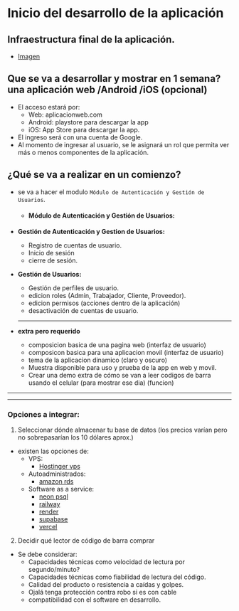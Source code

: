 # Inicio del desarrollo de la aplicación

## Infraestructura final de la aplicación.
- [Imagen](https://excalidraw.com/#json=GElScurDW_DMZJpzMhXQ9,ELV_DBL_qO6kbzC1e_tN2g)

## Que se va a desarrollar y mostrar en 1 semana? una aplicación web /Android /iOS (opcional) 
- El acceso estará por:
    - Web: aplicacionweb.com
    - Android: playstore para descargar la app
    - iOS: App Store para descargar la app.
- El ingreso será con una cuenta de Google.
- Al momento de ingresar al usuario, se le asignará un rol que permita ver más o menos componentes de la aplicación.

## ¿Qué se va a realizar en un comienzo?
- se va a hacer el modulo `Módulo de Autenticación y Gestión de Usuarios`.
  - #### Módulo de Autenticación y Gestión de Usuarios:

- **Gestión de Autenticación y Gestion de Usuarios:**
  - Registro de cuentas de usuario.
  - Inicio de sesión
  - cierre de sesión.

- **Gestión de Usuarios:**
  - Gestión de perfiles de usuario.
  - edicion roles (Admin, Trabajador, Cliente, Proveedor).
  - edicion permisos (acciones dentro de la aplicación)
  - desactivación de cuentas de usuario.
  -------------
- **extra pero requerido** 
  - composicion basica de una pagina web (interfaz de usuario)
  - composicon basica para una aplicacion movil (interfaz de usuario)
  - tema de la aplicacion dinamico (claro y oscuro)
  - Muestra disponible para uso y prueba de la app en web y movil.
  - Crear una demo extra de cómo se van a leer codigos de barra usando el celular (para mostrar ese dia) (funcion)
 

------------------------------------------------------------
---
### Opciones a integrar:
1. Seleccionar dónde almacenar tu base de datos (los precios varían pero no sobrepasarían los 10 dólares aprox.)
- existen las opciones de:
  - VPS:
    - [Hostinger vps](https://www.hostinger.es/servidor-vps?utm_campaign=Brand-Phrase|NT:Se|LO:Other-LATAM-t2&utm_medium=ppc&gad_source=1&gclid=CjwKCAjwjqWzBhAqEiwAQmtgT7VXEpOJdbE8mTBBuMY93fhod7tJ729k_zX8_OdG44T26QwxaqJw_BoCNicQAvD_BwE)
  - Autoadministrados:
    - [amazon rds](https://aws.amazon.com/es/rds/pricing/)
  - Software as a service:
    - [neon psql](https://neon.tech/pricing)
    - [railway](https://railway.app/pricing)
    - [render](https://render.com/pricing)
    - [supabase](https://supabase.com/pricing)
    - [vercel](https://vercel.com/docs/storage/vercel-postgres/usage-and-pricing)

2. Decidir qué lector de código de barra comprar
- Se debe considerar:
    - Capacidades técnicas como velocidad de lectura por segundo/minuto?
    - Capacidades técnicas como fiabilidad de lectura del código.
    - Calidad del producto o resistencia a caídas y golpes.
    - Ojalá tenga protección contra robo si es con cable
    - compatibilidad con el software en desarrollo.



